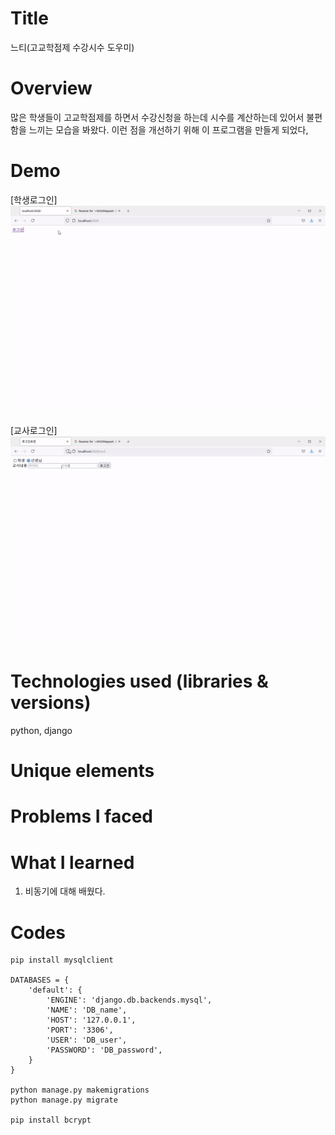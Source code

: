 # Title
느티(고교학점제 수강시수 도우미)

# Overview
많은 학생들이 고교학점제를 하면서 수강신청을 하는데 시수를 계산하는데 있어서 불편함을 느끼는 모습을 봐왔다.
이런 점을 개선하기 위해 이 프로그램을 만들게 되었다,

# Demo
[학생로그인]
![](학생로그인.gif)

[교사로그인]
![](교사로그인.gif)

# Technologies used (libraries & versions)
python, django

# Unique elements


# Problems I faced


# What I learned
1. 비동기에 대해 배웠다.


# Codes
    pip install mysqlclient
    
    DATABASES = {
        'default': {
            'ENGINE': 'django.db.backends.mysql',
            'NAME': 'DB_name',
            'HOST': '127.0.0.1',
            'PORT': '3306',
            'USER': 'DB_user',
            'PASSWORD': 'DB_password',
        }
    }
    
    python manage.py makemigrations 
    python manage.py migrate
    
    pip install bcrypt

